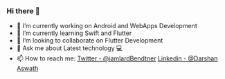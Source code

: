 ### Hi there 👋

- 🔭 I’m currently working on Android and WebApps Development
- 🌱 I’m currently learning Swift and Flutter
- 👯 I’m looking to collaborate on Flutter Development
- 💬 Ask me about Latest technology 💻
- 📫 How to reach me: [Twitter - @iamlardBendtner](https://twitter.com/iamlardBendtner) [Linkedin - @Darshan Aswath](https://www.linkedin.com/in/darshanaswath/)
